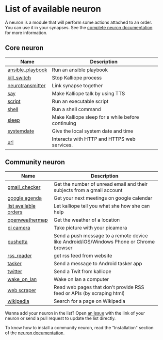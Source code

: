 # List of available neuron

A neuron is a module that will perform some actions attached to an order. You can use it in your synapses. See the [complete neuron documentation](neurons.md) for more information.

## Core neuron

| Name                                                      | Description                                       |
|-----------------------------------------------------------|---------------------------------------------------|
| [ansible_playbook](../kalliope/neurons/ansible_playbook/) | Run an ansible playbook                           |
| [kill_switch](../kalliope/neurons/kill_switch/)           | Stop Kalliope process                             |
| [neurotransmitter](../kalliope/neurons/neurotransmitter/) | Link synapse together                             |
| [say](../kalliope/neurons/say/)                           | Make Kalliope talk by using TTS                   |
| [script](../kalliope/neurons/script/)                     | Run an executable script                          |
| [shell](../kalliope/neurons/shell/)                       | Run a shell command                               |
| [sleep](../kalliope/neurons/sleep/)                       | Make Kalliope sleep for a while before continuing |
| [systemdate](../kalliope/neurons/systemdate/)             | Give the local system date and time               |
| [uri](../kalliope/neurons/uri/)                           | Interacts with HTTP and HTTPS web services.       |

## Community neuron

| Name                                                                                 | Description                                                                             |
|--------------------------------------------------------------------------------------|---------------------------------------------------------------------------------------------|
| [gmail_checker](https://github.com/kalliope-project/kalliope_neuron_gmail)           | Get the number of unread email and their subjects from a gmail account                     |
| [google agenda](https://github.com/bacardi55/kalliope-google-calendar)               | Get your next meetings on google calendar                                                |
| [list available orders](https://github.com/bacardi55/kalliope-list-available-orders) | Let kalliope tell you what she how she can help                                            |
| [openweathermap](https://github.com/kalliope-project/kalliope_neuron_openweathermap) | Get the weather of a location                                                               |
| [pi camera](https://github.com/bacardi55/kalliope-picamera)                          | Take picture with your picamera                                                             |
| [pushetta](https://github.com/kalliope-project/kalliope_neuron_pushetta)             | Send a push message to a remote device like Android/iOS/Windows Phone or Chrome browser |
| [rss_reader](https://github.com/kalliope-project/kalliope_neuron_rss_reader)         | get rss feed from website                                                                   |
| [tasker](https://github.com/kalliope-project/kalliope_neuron_tasker)                 | Send a message to Android tasker app                                                         |
| [twitter](https://github.com/kalliope-project/kalliope_neuron_twitter)               | Send a Twit from kalliope                                                                   |
| [wake_on_lan](https://github.com/kalliope-project/kalliope_neuron_wake_on_lan)       | Wake on lan a computer                                                                       |
| [web scraper](https://github.com/bacardi55/kalliope-web-scraper)                     | Read web pages that don't provide RSS feed or APIs (by scraping html)                                                    |
| [wikipedia](https://github.com/kalliope-project/kalliope_neuron_wikipedia)           | Search for a page on Wikipedia                                                               |

Wanna add your neuron in the list? Open [an issue](../../issues) with the link of your neuron or send a pull request to update the list directly.

To know how to install a community neuron, read the "Installation" section of the [neuron documentation](neurons.md).
